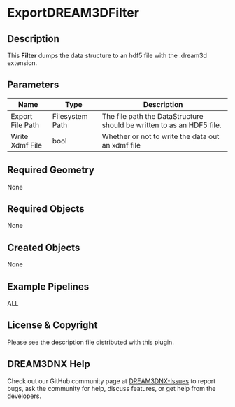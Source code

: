 # ExportDREAM3DFilter

## Description ##

This **Filter** dumps the data structure to an hdf5 file with the .dream3d extension.

## Parameters ##

| Name | Type | Description |
|------|------|-------------|
| Export File Path | Filesystem Path | The file path the DataStructure should be written to as an HDF5 file. |
| Write Xdmf File | bool | Whether or not to write the data out an xdmf file |


## Required Geometry ###

None

## Required Objects ##

None

## Created Objects ##

None

## Example Pipelines ##

ALL

## License & Copyright ##

Please see the description file distributed with this plugin.

## DREAM3DNX Help

Check out our GitHub community page at [DREAM3DNX-Issues](https://github.com/BlueQuartzSoftware/DREAM3DNX-Issues) to report bugs, ask the community for help, discuss features, or get help from the developers.


